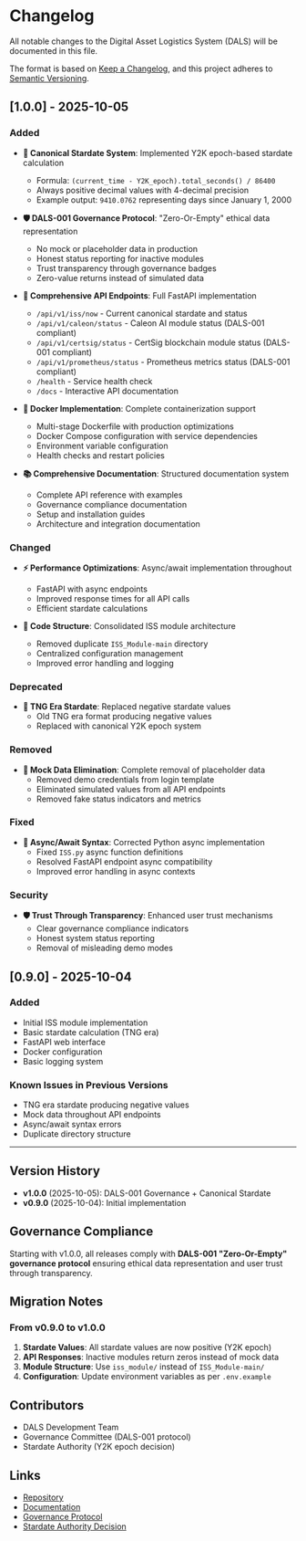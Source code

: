# Changelog

All notable changes to the Digital Asset Logistics System (DALS) will be documented in this file.

The format is based on [Keep a Changelog](https://keepachangelog.com/en/1.0.0/),
and this project adheres to [Semantic Versioning](https://semver.org/spec/v2.0.0.html).

## [1.0.0] - 2025-10-05

### Added
- **🌟 Canonical Stardate System**: Implemented Y2K epoch-based stardate calculation
  - Formula: `(current_time - Y2K_epoch).total_seconds() / 86400`
  - Always positive decimal values with 4-decimal precision
  - Example output: `9410.0762` representing days since January 1, 2000
  
- **🛡️ DALS-001 Governance Protocol**: "Zero-Or-Empty" ethical data representation
  - No mock or placeholder data in production
  - Honest status reporting for inactive modules
  - Trust transparency through governance badges
  - Zero-value returns instead of simulated data

- **📡 Comprehensive API Endpoints**: Full FastAPI implementation
  - `/api/v1/iss/now` - Current canonical stardate and status
  - `/api/v1/caleon/status` - Caleon AI module status (DALS-001 compliant)
  - `/api/v1/certsig/status` - CertSig blockchain module status (DALS-001 compliant)
  - `/api/v1/prometheus/status` - Prometheus metrics status (DALS-001 compliant)
  - `/health` - Service health check
  - `/docs` - Interactive API documentation

- **🐳 Docker Implementation**: Complete containerization support
  - Multi-stage Dockerfile with production optimizations
  - Docker Compose configuration with service dependencies
  - Environment variable configuration
  - Health checks and restart policies

- **📚 Comprehensive Documentation**: Structured documentation system
  - Complete API reference with examples
  - Governance compliance documentation
  - Setup and installation guides
  - Architecture and integration documentation

### Changed
- **⚡ Performance Optimizations**: Async/await implementation throughout
  - FastAPI with async endpoints
  - Improved response times for all API calls
  - Efficient stardate calculations

- **🔧 Code Structure**: Consolidated ISS module architecture
  - Removed duplicate `ISS_Module-main` directory
  - Centralized configuration management
  - Improved error handling and logging

### Deprecated
- **📅 TNG Era Stardate**: Replaced negative stardate values
  - Old TNG era format producing negative values
  - Replaced with canonical Y2K epoch system

### Removed
- **🚫 Mock Data Elimination**: Complete removal of placeholder data
  - Removed demo credentials from login template
  - Eliminated simulated values from all API endpoints
  - Removed fake status indicators and metrics

### Fixed
- **🔧 Async/Await Syntax**: Corrected Python async implementation
  - Fixed `ISS.py` async function definitions
  - Resolved FastAPI endpoint async compatibility
  - Improved error handling in async contexts

### Security
- **🛡️ Trust Through Transparency**: Enhanced user trust mechanisms
  - Clear governance compliance indicators
  - Honest system status reporting
  - Removal of misleading demo modes

## [0.9.0] - 2025-10-04

### Added
- Initial ISS module implementation
- Basic stardate calculation (TNG era)
- FastAPI web interface
- Docker configuration
- Basic logging system

### Known Issues in Previous Versions
- TNG era stardate producing negative values
- Mock data throughout API endpoints
- Async/await syntax errors
- Duplicate directory structure

---

## Version History

- **v1.0.0** (2025-10-05): DALS-001 Governance + Canonical Stardate
- **v0.9.0** (2025-10-04): Initial implementation

## Governance Compliance

Starting with v1.0.0, all releases comply with **DALS-001 "Zero-Or-Empty" governance protocol** ensuring ethical data representation and user trust through transparency.

## Migration Notes

### From v0.9.0 to v1.0.0

1. **Stardate Values**: All stardate values are now positive (Y2K epoch)
2. **API Responses**: Inactive modules return zeros instead of mock data
3. **Module Structure**: Use `iss_module/` instead of `ISS_Module-main/`
4. **Configuration**: Update environment variables as per `.env.example`

## Contributors

- DALS Development Team
- Governance Committee (DALS-001 protocol)
- Stardate Authority (Y2K epoch decision)

## Links

- [Repository](https://github.com/organization/dals)
- [Documentation](docs/README.md)
- [Governance Protocol](vault/DALS-001-governance-enforcement.md)
- [Stardate Authority Decision](vault/stardate_authority_decision.json)